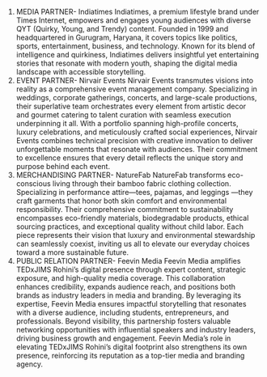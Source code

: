 1.	MEDIA PARTNER- Indiatimes
Indiatimes, a premium lifestyle brand under Times Internet, empowers and engages young audiences with diverse QYT (Quirky, Young, and Trendy) content. Founded in 1999 and headquartered in Gurugram, Haryana, it covers topics like politics, sports, entertainment, business, and technology. Known for its blend of intelligence and quirkiness, Indiatimes delivers insightful yet entertaining stories that resonate with modern youth, shaping the digital media landscape with accessible storytelling.
2.	EVENT PARTNER- Nirvair Events
Nirvair Events transmutes visions into reality as a comprehensive event management company. Specializing in weddings, corporate gatherings, concerts, and large-scale productions, their superlative team orchestrates every element from artistic decor and gourmet catering to talent curation with seamless execution underpinning it all. With a portfolio spanning high-profile concerts, luxury celebrations, and meticulously crafted social experiences, Nirvair Events combines technical precision with creative innovation to deliver unforgettable moments that resonate with audiences. Their commitment to excellence ensures that every detail reflects the unique story and purpose behind each event.
3.	MERCHANDISING PARTNER- NatureFab
NatureFab transforms eco-conscious living through their bamboo fabric clothing collection. Specializing in performance attire—tees, pajamas, and leggings —they craft garments that honor both skin comfort and environmental responsibility. Their comprehensive commitment to sustainability encompasses eco-friendly materials, biodegradable products, ethical sourcing practices, and exceptional quality without child labor. Each piece represents their vision that luxury and environmental stewardship can seamlessly coexist, inviting us all to elevate our everyday choices toward a more sustainable future.
4.	PUBLIC RELATION PARTNER- Feevin Media
Feevin Media amplifies TEDxJIMS Rohini’s digital presence through expert content, strategic exposure, and high-quality media coverage. This collaboration enhances credibility, expands audience reach, and positions both brands as industry leaders in media and branding. By leveraging its expertise, Feevin Media ensures impactful storytelling that resonates with a diverse audience, including students, entrepreneurs, and professionals. Beyond visibility, this partnership fosters valuable networking opportunities with influential speakers and industry leaders, driving business growth and engagement. Feevin Media’s role in elevating TEDxJIMS Rohini’s digital footprint also strengthens its own presence, reinforcing its reputation as a top-tier media and branding agency.
 